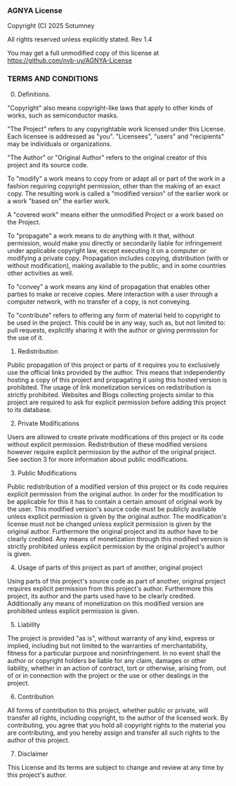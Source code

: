 ### AGNYA License

Copyright (C) 2025 Sotumney

All rights reserved unless explicitly stated. Rev 1.4


You may get a full unmodified copy of this license at https://github.com/nvb-uy/AGNYA-License


### TERMS AND CONDITIONS


0. Definitions.


"Copyright" also means copyright-like laws that apply to other kinds of
works, such as semiconductor masks.


"The Project" refers to any copyrightable work licensed under this
License. Each licensee is addressed as "you". "Licensees", "users" and
"recipients" may be individuals or organizations.


"The Author" or "Original Author" refers to the original creator of this project and its
source code.


To "modify" a work means to copy from or adapt all or part of the work
in a fashion requiring copyright permission, other than the making of an
exact copy. The resulting work is called a "modified version" of the
earlier work or a work "based on" the earlier work.


A "covered work" means either the unmodified Project or a work based
on the Project.


To "propagate" a work means to do anything with it that, without
permission, would make you directly or secondarily liable for infringement
under applicable copyright law, except executing it on a computer or
modifying a private copy. Propagation includes copying, distribution
(with or without modification), making available to the public, and in
some countries other activities as well.


To "convey" a work means any kind of propagation that enables other
parties to make or receive copies. Mere interaction with a user through a
computer network, with no transfer of a copy, is not conveying.


To "contribute" refers to offering any form of material held to copyright to
be used in the project.
This could be in any way, such as, but not limited to: pull requests, explicitly
sharing it with the author or giving permission for the use of it.


1. Redistribution


Public propagation of this project or parts of it requires you to
exclusively use the official links provided by the author. This means that
independently hosting a copy of this project and propagating it using this
hosted version is prohibited. The usage of link monetization services on
redistribution is strictly prohibited.
Websites and Blogs collecting projects similar to this project are
required to ask for explicit permission before adding this project to
its database.


2. Private Modifications


Users are allowed to create private modifications of this project or its code
without explicit permission. Redistribution of these modified versions
however require explicit permission by the author of the original project.
See section 3 for more information about public modifications.


3. Public Modifications


Public redistribution of a modified version of this project or its code requires
explicit permission from the original author.
In order for the modification to be applicable for this it has to contain a certain amount
of original work by the user. 
This modified version's source code must be publicly available unless explicit permission is given by the original author.
The modification's license must not be changed unless explicit permission is given by the original author.
Furthermore the original project and its author have to be clearly
credited. Any means of monetization through this modified version is
strictly prohibited unless explicit permission by the original project's
author is given.


4. Usage of parts of this project as part of another, original project


Using parts of this project's source code as part of another, original
project requires explicit permission from this project's author.
Furthermore this project, its author and the parts used have to be
clearly credited. Additionally any means of monetization on this modified
version are prohibited unless explicit permission is given.


5. Liability


The project is provided "as is", without warranty of any kind, express
or implied, including but not limited to the warranties of merchantability,
fitness for a particular purpose and noninfringement. In no event shall the
author or copyright holders be liable for any claim, damages or other
liability, whether in an action of contract, tort or otherwise, arising from,
out of or in connection with the project or the use or other dealings in the
project.


6. Contribution


All forms of contribution to this project, whether public or private, will transfer all rights, including copyright, to the author of the licensed work. By contributing, you agree that you hold all copyright rights to the material you are contributing, and you hereby assign and transfer all such rights to the author of this project.


7. Disclaimer


This License and its terms are subject to change and review at any time
by this project's author.
